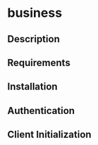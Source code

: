 # business

## Description

## Requirements

## Installation

## Authentication

## Client Initialization

